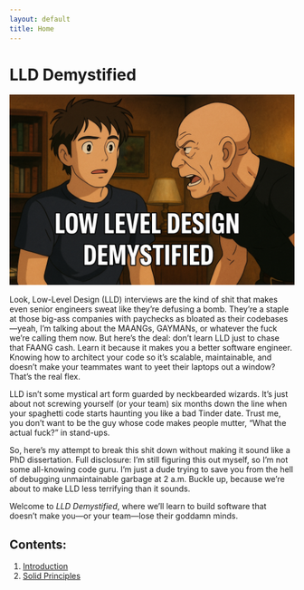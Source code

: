 ```yaml
---
layout: default
title: Home
---
```


# LLD Demystified

![Alt text](assets/images/lld_demystified.png)

Look, Low-Level Design (LLD) interviews are the kind of shit that makes even senior engineers sweat like they’re defusing a bomb. They’re a staple at those big-ass companies with paychecks as bloated as their codebases—yeah, I’m talking about the MAANGs, GAYMANs, or whatever the fuck we’re calling them now. But here’s the deal: don’t learn LLD just to chase that FAANG cash. Learn it because it makes you a better software engineer. Knowing how to architect your code so it’s scalable, maintainable, and doesn’t make your teammates want to yeet their laptops out a window? That’s the real flex.

LLD isn’t some mystical art form guarded by neckbearded wizards. It’s just about not screwing yourself (or your team) six months down the line when your spaghetti code starts haunting you like a bad Tinder date. Trust me, you don’t want to be the guy whose code makes people mutter, “What the actual fuck?” in stand-ups.

So, here’s my attempt to break this shit down without making it sound like a PhD dissertation. Full disclosure: I’m still figuring this out myself, so I’m not some all-knowing code guru. I’m just a dude trying to save you from the hell of debugging unmaintainable garbage at 2 a.m. Buckle up, because we’re about to make LLD less terrifying than it sounds.

Welcome to *LLD Demystified*, where we’ll learn to build software that doesn’t make you—or your team—lose their goddamn minds.

## Contents:
1. [Introduction](introduction.md)
2. [Solid Principles](solid_principles.md)
